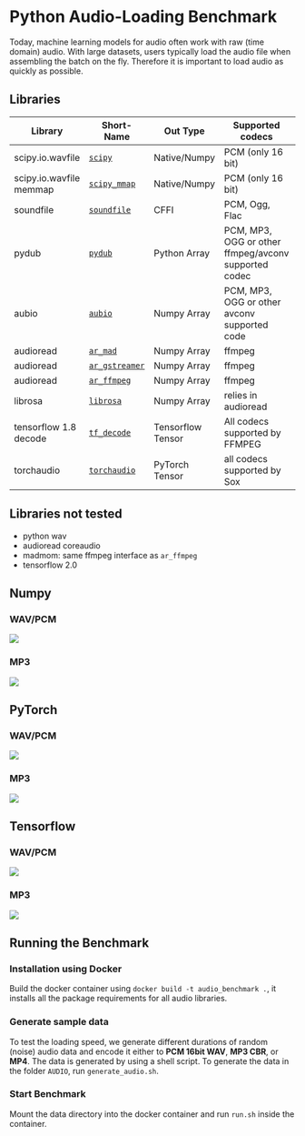 # Python Audio-Loading Benchmark

Today, machine learning models for audio often work with raw (time domain) audio. With large datasets, users typically load the audio file when assembling the batch on the fly. Therefore it is important to load audio as quickly as possible.

## Libraries

| Library                 | Short-Name            | Out Type          | Supported codecs  | Excerpts/Seeking |
|-------------------------|-----------------------|-------------------|-------------------| -----------------|
| scipy.io.wavfile        | [`scipy`](loader.py)       | Native/Numpy      | PCM (only 16 bit)   | ❌        |
| scipy.io.wavfile memmap | [`scipy_mmap`](loader.py)  | Native/Numpy      | PCM (only 16 bit)   | ✅        |
| soundfile               | [`soundfile`](loader.py)   | CFFI              | PCM, Ogg, Flac | ✅             |
| pydub               | [`pydub`](loader.py) | Python Array |  PCM, MP3, OGG or other ffmpeg/avconv supported codec | ❌ |
| aubio               | [`aubio`](loader.py) | Numpy Array | PCM, MP3, OGG or other avconv supported code |  ✅ |
| audioread           | [`ar_mad`](loader.py) | Numpy Array | ffmpeg | ✅ |
| audioread           | [`ar_gstreamer`](loader.py) | Numpy Array | ffmpeg | ✅ |
| audioread           | [`ar_ffmpeg`](loader.py) | Numpy Array | ffmpeg | ✅ |
| librosa             | [`librosa`](loader.py) | Numpy Array | relies in audioread |  ✅ |
| tensorflow 1.8 decode | [`tf_decode`](loader.py) | Tensorflow Tensor | All codecs supported by FFMPEG |  ✅ |
| torchaudio | [`torchaudio`](loader.py) | PyTorch Tensor | all codecs supported by Sox |  ✅ |

## Libraries not tested

* python wav
* audioread coreaudio
* madmom: same ffmpeg interface as `ar_ffmpeg`
* tensorflow 2.0

## Numpy

### WAV/PCM
![](results/benchmark_np_wav_bar.png)

### MP3
![](results/benchmark_np_mp3_bar.png)

## PyTorch

### WAV/PCM
![](results/benchmark_pytorch_wav_bar.png)

### MP3
![](results/benchmark_pytorch_mp3_bar.png)

## Tensorflow

### WAV/PCM
![](results/benchmark_tf_wav_bar.png)

### MP3
![](results/benchmark_tf_mp3_bar.png)


## Running the Benchmark

### Installation using Docker

Build the docker container using `docker build -t audio_benchmark .`, it installs all the package requirements for all audio libraries.

### Generate sample data

To test the loading speed, we generate different durations of random (noise) audio data and encode it either to __PCM 16bit WAV__, __MP3 CBR__, or __MP4__.
The data is generated by using a shell script. To generate the data in the folder `AUDIO`, run `generate_audio.sh`.

### Start Benchmark

Mount the data directory into the docker container and run `run.sh` inside the container.



